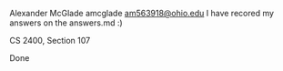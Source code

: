 Alexander McGlade
amcglade
am563918@ohio.edu
 I have recored my answers on the answers.md :)

CS 2400, Section 107

Done

